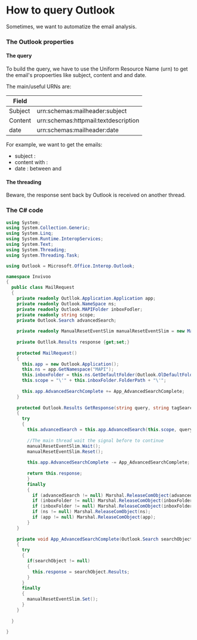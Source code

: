 # How to query Outlook

Sometimes, we want to automatize the email analysis. 


### The Outlook properties

#### The query

To build the query, we have to use the Uniform Resource Name (urn) to get the email's propoerties like subject, content and and date.

The main/useful URNs are:


|Field       |                                       |
|------------|:--------------------------------------|
|Subject     | urn:schemas:mailheader:subject        |
|Content     | urn:schemas:httpmail:textdescription  |
|date        | urn:schemas:mailheader:date           |

For example, we want to get the emails:
* subject : 
* content with :
* date : between and 

#### The threading

Beware, the response sent back by Outlook is received on another thread.


### The C\# code 

```cs
using System;
using System.Collection.Generic;
using System.Linq;
using System.Runtime.InteropServices;
using System.Text;
using System.Threading;
using System.Threading.Task;

using Outlook = Microsoft.Office.Interop.Outlook;

namespace Invivoo
{
  public class MailRequest
  {
    private readonly Outllok.Application.Application app;
    private readonly Outlook.NameSpace ns;
    private readonly Outlook.MAPIFolder inboxFodler;
    private readonly string scope;
    private Outlook.Search advancedSearch;
    
    private readonly ManualResetEventSlim manualResetEventSlim = new ManualResetEventSlim(false);
    
    private Outllok.Results response {get;set;}
    
    protected MailRequest()
    {
      this.app = new Outlook.Application();
      this.ns = app.GetNamespace("MAPI");
      this.inboxFolder = this.ns.GetDefaultFolder(Outlook.OlDefaultFolders.olFolderInbox);
      this.scope = "\'" + this.inboxFolder.FolderPath + "\'";
      
      this.app.AdvancedSearchComplete += App_AdvancedSearchComplete;    
    }
  
    protected Outlook.Results GetResponse(string query, string tagSearchName)
    {
      try      
      {
        this.advancedSearch = this.app.AdvancedSearch(this.scope, query, true, tagSearchName);
    
        //The main thread wait the signal before to continue
        manualResetEventSlim.Wait();
        manualResetEventSlim.Reset();
    
        this.app.AdvancedSearchComplete -= App_AdvancedSearchComplete;
      
        return this.response;
        }
        finally
        {
          if (advancedSearch != null) Marshal.ReleaseComObject(advancedSearch);
          if (inboxFolder != null) Marshal.ReleaseComObject(inboxFolder);
          if (inboxFolder != null) Marshal.ReleaseComObject(inboxFolder);
          if (ns != null) Marshal.ReleaseComObject(ns);
          if (app != null) Marshal.ReleaseComObject(app);
        }
    }
    
    private void App_AdvancedSearchComplete(Outlook.Search searchObject)
    {
      try
      {
        if(searchObject != null)
        {
          this.response = searchObject.Results;
        }    
      }
      finally
      {
        manualResetEventSlim.Set();
      }
    } 
    
  }
  
}
```
